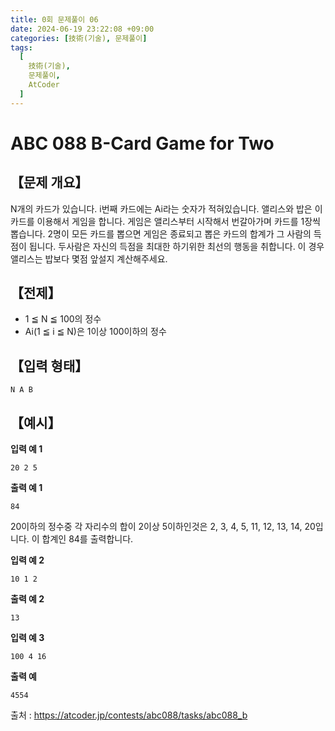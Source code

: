 ```yaml
---
title: 0회 문제풀이 06
date: 2024-06-19 23:22:08 +09:00
categories: [技術(기술), 문제풀이]
tags:
  [
    技術(기술),
    문제풀이,
    AtCoder
  ]
---
```

# ABC 088 B-Card Game for Two
## 【문제 개요】
N개의 카드가 있습니다. i번째 카드에는 Ai라는 숫자가 적혀있습니다.
앨리스와 밥은 이 카드를 이용해서 게임을 합니다. 
게임은 앨리스부터 시작해서 번갈아가며 카드를 1장씩 뽑습니다. 
2명이 모든 카드를 뽑으면 게임은 종료되고 뽑은 카드의 합계가 그 사람의 득점이 됩니다.
두사람은 자신의 득점을 최대한 하기위한 최선의 행동을 취합니다. 이 경우 앨리스는 밥보다 몇점 앞설지 계산해주세요.

## 【전제】
- 1 ≦ N ≦ 100의 정수
- Ai(1 ≦ i ≦ N)은 1이상 100이하의 정수

## 【입력 형태】
```
N A B
```

## 【예시】

**입력 예 1**

```
20 2 5
```

**출력 예 1**

```
84
```

20이하의 정수중 각 자리수의 합이 2이상 5이하인것은 2, 3, 4, 5, 11, 12, 13, 14, 20입니다. 이 합계인 84를 출력합니다.

**입력 예 2**

```
10 1 2
```

**출력 예 2**

```
13
```

**입력 예 3**

```
100 4 16
```

**출력 예**

```
4554
```

출처 : <a href="https://atcoder.jp/contests/abc088/tasks/abc088_b">https://atcoder.jp/contests/abc088/tasks/abc088_b</a> 